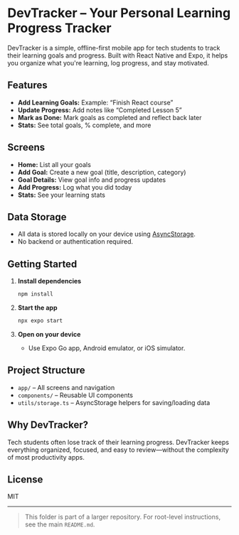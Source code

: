 # DevTracker – Your Personal Learning Progress Tracker

DevTracker is a simple, offline-first mobile app for tech students to track their learning goals and progress. Built with React Native and Expo, it helps you organize what you're learning, log progress, and stay motivated.

## Features

- **Add Learning Goals:** Example: “Finish React course”
- **Update Progress:** Add notes like “Completed Lesson 5”
- **Mark as Done:** Mark goals as completed and reflect back later
- **Stats:** See total goals, % complete, and more

## Screens

- **Home:** List all your goals
- **Add Goal:** Create a new goal (title, description, category)
- **Goal Details:** View goal info and progress updates
- **Add Progress:** Log what you did today
- **Stats:** See your learning stats

## Data Storage

- All data is stored locally on your device using [AsyncStorage](https://react-native-async-storage.github.io/async-storage/).
- No backend or authentication required.

## Getting Started

1. **Install dependencies**
   ```bash
   npm install
   ```

2. **Start the app**
   ```bash
   npx expo start
   ```

3. **Open on your device**
   - Use Expo Go app, Android emulator, or iOS simulator.

## Project Structure

- `app/` – All screens and navigation
- `components/` – Reusable UI components
- `utils/storage.ts` – AsyncStorage helpers for saving/loading data

## Why DevTracker?

Tech students often lose track of their learning progress. DevTracker keeps everything organized, focused, and easy to review—without the complexity of most productivity apps.

## License

MIT

---
> This folder is part of a larger repository. For root-level instructions, see the main `README.md`.
